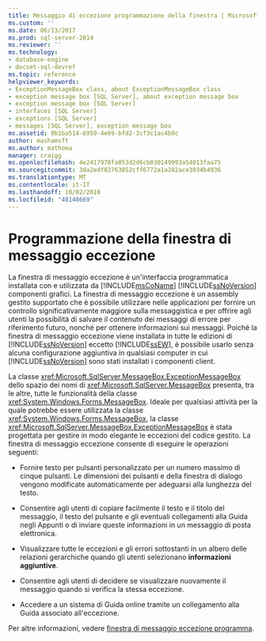 ```yaml
---
title: Messaggio di eccezione programmazione della finestra | Microsoft Docs
ms.custom: ''
ms.date: 06/13/2017
ms.prod: sql-server-2014
ms.reviewer: ''
ms.technology:
- database-engine
- docset-sql-devref
ms.topic: reference
helpviewer_keywords:
- ExceptionMessageBox class, about ExceptionMessageBox class
- exception message box [SQL Server], about exception message box
- exception message box [SQL Server]
- interfaces [SQL Server]
- exceptions [SQL Server]
- messages [SQL Server], exception message box
ms.assetid: 0b1ba514-6959-4e69-bfd2-3cf3c1ac4b9c
author: mashamsft
ms.author: mathoma
manager: craigg
ms.openlocfilehash: 4e2417978fa053d2d6cb030149993a54013faa75
ms.sourcegitcommit: 3da2edf82763852cff6772a1a282ace3034b4936
ms.translationtype: MT
ms.contentlocale: it-IT
ms.lasthandoff: 10/02/2018
ms.locfileid: "48148669"
---
```

# <a name="exception-message-box-programming"></a>Programmazione della finestra di messaggio eccezione
  La finestra di messaggio eccezione è un'interfaccia programmatica installata con e utilizzata da [!INCLUDE[msCoName](../../includes/msconame-md.md)] [!INCLUDE[ssNoVersion](../../includes/ssnoversion-md.md)] componenti grafici. La finestra di messaggio eccezione è un assembly gestito supportato che è possibile utilizzare nelle applicazioni per fornire un controllo significativamente maggiore sulla messaggistica e per offrire agli utenti la possibilità di salvare il contenuto dei messaggi di errore per riferimento futuro, nonché per ottenere informazioni sui messaggi. Poiché la finestra di messaggio eccezione viene installata in tutte le edizioni di [!INCLUDE[ssNoVersion](../../includes/ssnoversion-md.md)] eccetto [!INCLUDE[ssEW](../../includes/ssew-md.md)], è possibile usarlo senza alcuna configurazione aggiuntiva in qualsiasi computer in cui [!INCLUDE[ssNoVersion](../../includes/ssnoversion-md.md)] sono stati installati i componenti client.  
  
 La classe <xref:Microsoft.SqlServer.MessageBox.ExceptionMessageBox> dello spazio dei nomi di <xref:Microsoft.SqlServer.MessageBox> presenta, tra le altre, tutte le funzionalità della classe <xref:System.Windows.Forms.MessageBox>. Ideale per qualsiasi attività per la quale potrebbe essere utilizzata la classe <xref:System.Windows.Forms.MessageBox>, la classe <xref:Microsoft.SqlServer.MessageBox.ExceptionMessageBox> è stata progettata per gestire in modo elegante le eccezioni del codice gestito. La finestra di messaggio eccezione consente di eseguire le operazioni seguenti:  
  
-   Fornire testo per pulsanti personalizzato per un numero massimo di cinque pulsanti. Le dimensioni dei pulsanti e della finestra di dialogo vengono modificate automaticamente per adeguarsi alla lunghezza del testo.  
  
-   Consentire agli utenti di copiare facilmente il testo e il titolo del messaggio, il testo del pulsante e gli eventuali collegamenti alla Guida negli Appunti o di inviare queste informazioni in un messaggio di posta elettronica.  
  
-   Visualizzare tutte le eccezioni e gli errori sottostanti in un albero delle relazioni gerarchiche quando gli utenti selezionano **informazioni aggiuntive**.  
  
-   Consentire agli utenti di decidere se visualizzare nuovamente il messaggio quando si verifica la stessa eccezione.  
  
-   Accedere a un sistema di Guida online tramite un collegamento alla Guida associato all'eccezione.  
  
 Per altre informazioni, vedere [finestra di messaggio eccezione programma](../../../2014/database-engine/dev-guide/program-exception-message-box.md).  
  
  
